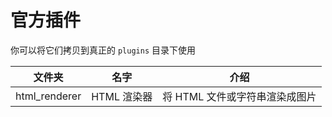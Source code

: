# 官方插件

你可以将它们拷贝到真正的 `plugins` 目录下使用

|文件夹|名字|介绍|
|----|----|----|
|html_renderer|HTML 渲染器|将 HTML 文件或字符串渲染成图片|
